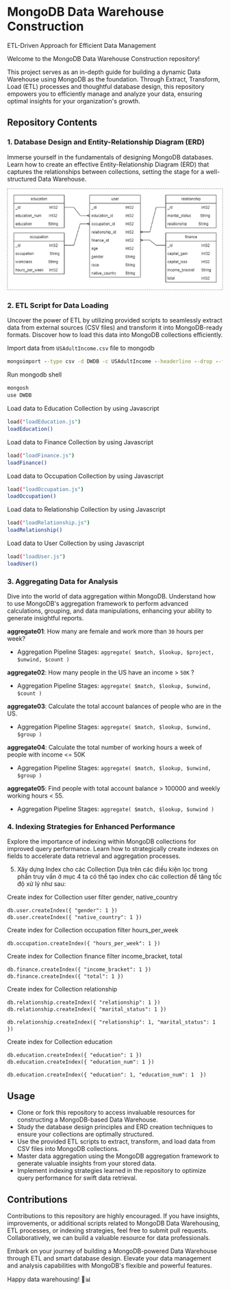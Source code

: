 # MongoDB Data Warehouse Construction

ETL-Driven Approach for Efficient Data Management

Welcome to the MongoDB Data Warehouse Construction repository!

This project serves as an in-depth guide for building a dynamic Data Warehouse using MongoDB as the foundation. Through Extract, Transform, Load (ETL) processes and thoughtful database design, this repository empowers you to efficiently manage and analyze your data, ensuring optimal insights for your organization's growth.

## Repository Contents

### 1. Database Design and Entity-Relationship Diagram (ERD)

Immerse yourself in the fundamentals of designing MongoDB databases. Learn how to create an effective Entity-Relationship Diagram (ERD) that captures the relationships between collections, setting the stage for a well-structured Data Warehouse.

![data-warehouse-erd](dwdb_erd.jpg)

### 2. ETL Script for Data Loading

Uncover the power of ETL by utilizing provided scripts to seamlessly extract data from external sources (CSV files) and transform it into MongoDB-ready formats. Discover how to load this data into MongoDB collections efficiently.

Import data from `USAdultIncome.csv` file to mongodb

```cmd
mongoimport --type csv -d DWDB -c USAdultIncome --headerline --drop --file USAdultIncome.csv
```

Run mongodb shell

```sh
mongosh
use DWDB
```

Load data to Education Collection by using Javascript

```sh
load("loadEducation.js")
loadEducation()
```

Load data to Finance Collection by using Javascript

```sh
load("loadFinance.js")
loadFinance()
```

Load data to Occupation Collection by using Javascript

```sh
load("loadOccupation.js")
loadOccupation()
```

Load data to Relationship Collection by using Javascript

```sh
load("loadRelationship.js")
loadRelationship()
```

Load data to User Collection by using Javascript

```sh
load("loadUser.js")
loadUser()
```

### 3. Aggregating Data for Analysis

Dive into the world of data aggregation within MongoDB. Understand how to use MongoDB's aggregation framework to perform advanced calculations, grouping, and data manipulations, enhancing your ability to generate insightful reports.

**aggregate01**: How many are female and work more than `30` hours per week?

- Aggregation Pipeline Stages: `aggregate( $match, $lookup, $project, $unwind, $count )`

**aggregate02**: How many people in the US have an income > `50K` ?

- Aggregation Pipeline Stages: `aggregate( $match, $lookup, $unwind, $count )`

**aggregate03**: Calculate the total account balances of people who are in the US.

- Aggregation Pipeline Stages: `aggregate( $match, $lookup, $unwind, $group )`

**aggregate04**: Calculate the total number of working hours a week of people with income <= 50K

- Aggregation Pipeline Stages: `aggregate( $match, $lookup, $unwind, $group )`

**aggregate05**: Find people with total account balance > 100000 and weekly working hours < 55.

- Aggregation Pipeline Stages: `aggregate( $match, $lookup, $unwind )`

### 4. Indexing Strategies for Enhanced Performance

Explore the importance of indexing within MongoDB collections for improved query performance. Learn how to strategically create indexes on fields to accelerate data retrieval and aggregation processes.

5.	Xây dựng Index cho các Collection
Dựa trên các điều kiện lọc trong phần truy vấn ở mục 4 ta có thể tạo index cho các collection để tăng tốc độ xử lý như sau:

Create index for Collection user filter gender, native_country

```ind
db.user.createIndex({ "gender": 1 })
db.user.createIndex({ "native_country": 1 })
```

Create index for Collection occupation filter hours_per_week

```ind
db.occupation.createIndex({ "hours_per_week": 1 })
```

Create index for Collection finance filter income_bracket, total

```ind
db.finance.createIndex({ "income_bracket": 1 })
db.finance.createIndex({ "total": 1 })
```

Create index for Collection relationship

```ind
db.relationship.createIndex({ "relationship": 1 })
db.relationship.createIndex({ "marital_status": 1 })
```

```ind
db.relationship.createIndex({ "relationship": 1, "marital_status": 1 })
```

Create index for Collection education

```ind
db.education.createIndex({ "education": 1 })
db.education.createIndex({ "education_num": 1 })
```

```ind
db.education.createIndex({ "education": 1, "education_num": 1  })
```

## Usage

- Clone or fork this repository to access invaluable resources for constructing a MongoDB-based Data Warehouse.
- Study the database design principles and ERD creation techniques to ensure your collections are optimally structured.
- Use the provided ETL scripts to extract, transform, and load data from CSV files into MongoDB collections.
- Master data aggregation using the MongoDB aggregation framework to generate valuable insights from your stored data.
- Implement indexing strategies learned in the repository to optimize query performance for swift data retrieval.

## Contributions

Contributions to this repository are highly encouraged. If you have insights, improvements, or additional scripts related to MongoDB Data Warehousing, ETL processes, or indexing strategies, feel free to submit pull requests. Collaboratively, we can build a valuable resource for data professionals.

Embark on your journey of building a MongoDB-powered Data Warehouse through ETL and smart database design. Elevate your data management and analysis capabilities with MongoDB's flexible and powerful features.

Happy data warehousing! 🏢📊
